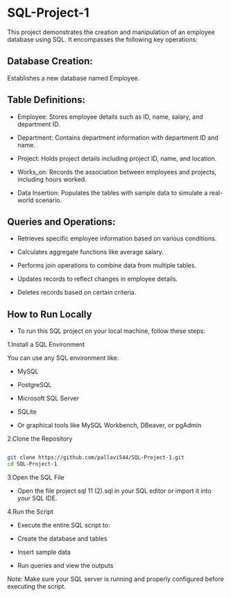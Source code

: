 # SQL-Project-1
This project demonstrates the creation and manipulation of an employee database using SQL. It encompasses the following key operations:

## Database Creation:

Establishes a new database named Employee.

## Table Definitions:

* Employee: Stores employee details such as ID, name, salary, and department ID.

* Department: Contains department information with department ID and name.

* Project: Holds project details including project ID, name, and location.

* Works_on: Records the association between employees and projects, including hours worked.

* Data Insertion: Populates the tables with sample data to simulate a real-world scenario.

## Queries and Operations:

* Retrieves specific employee information based on various conditions.

* Calculates aggregate functions like average salary.

* Performs join operations to combine data from multiple tables.

* Updates records to reflect changes in employee details.

* Deletes records based on certain criteria.

## How to Run Locally

* To run this SQL project on your local machine, follow these steps:

1.Install a SQL Environment

You can use any SQL environment like:

* MySQL

* PostgreSQL

* Microsoft SQL Server

* SQLite

* Or graphical tools like MySQL Workbench, DBeaver, or pgAdmin

2.Clone the Repository
   
```bash

git clone https://github.com/pallavi544/SQL-Project-1.git
cd SQL-Project-1

```

3.Open the SQL File
   
* Open the file project sql 11 (2).sql in your SQL editor or import it into your SQL IDE.

4.Run the Script

* Execute the entire SQL script to:

* Create the database and tables

* Insert sample data

* Run queries and view the outputs

Note: Make sure your SQL server is running and properly configured before executing the script.

